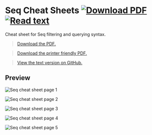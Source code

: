 # Seq Cheat Sheets [![Download PDF](https://img.shields.io/badge/download-pdf-blue.svg)](https://github.com/datalust/seq-cheat-sheets/releases) [![Read text](https://img.shields.io/badge/view-txt-green.svg)](https://github.com/datalust/seq-cheat-sheets/blob/main/src/seq-cheat-sheet.md)

Cheat sheet for Seq filtering and querying syntax.

> [Download the PDF.](https://github.com/datalust/seq-cheat-sheets/blob/main/pdf/seq-cheat-sheet.pdf)

> [Download the printer friendly PDF.](https://github.com/datalust/seq-cheat-sheets/blob/main/pdf/seq-cheat-sheet-printer-friendly.pdf)

> [View the text version on GitHub.](https://github.com/datalust/seq-cheat-sheets/blob/main/src/seq-cheat-sheet.md)

## Preview

![Seq cheat sheet page 1](https://github.com/datalust/seq-cheat-sheets/blob/main/png/seq-cheat-sheet-page-1.png)

![Seq cheat sheet page 2](https://github.com/datalust/seq-cheat-sheets/blob/main/png/seq-cheat-sheet-page-2.png)

![Seq cheat sheet page 3](https://github.com/datalust/seq-cheat-sheets/blob/main/png/seq-cheat-sheet-page-3.png)

![Seq cheat sheet page 4](https://github.com/datalust/seq-cheat-sheets/blob/main/png/seq-cheat-sheet-page-4.png)

![Seq cheat sheet page 5](https://github.com/datalust/seq-cheat-sheets/blob/main/png/seq-cheat-sheet-page-5.png)
